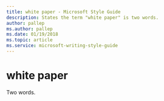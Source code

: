 ```yaml
---
title: white paper - Microsoft Style Guide
description: States the term "white paper" is two words.
author: pallep
ms.author: pallep
ms.date: 01/19/2018
ms.topic: article
ms.service: microsoft-writing-style-guide
---
```


# white paper

Two words.
